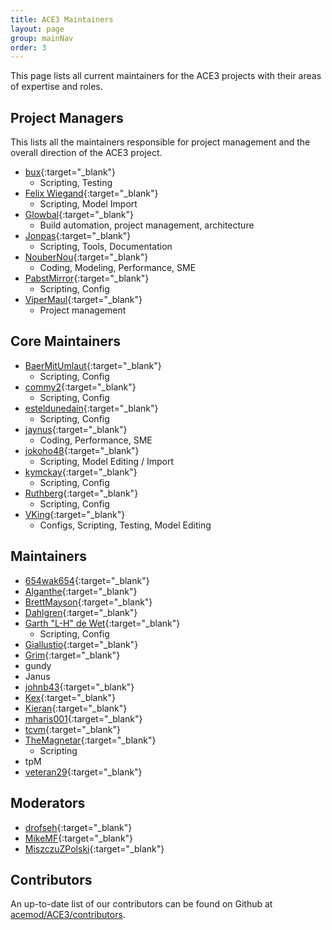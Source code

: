 ```yaml
---
title: ACE3 Maintainers
layout: page
group: mainNav
order: 3
---
```


This page lists all current maintainers for the ACE3 projects with their areas of expertise and roles.

## Project Managers

This lists all the maintainers responsible for project management and the overall direction of the ACE3 project.

- [bux](https://github.com/bux){:target="_blank"}
  - Scripting, Testing
- [Felix Wiegand](https://github.com/koffeinflummi){:target="_blank"}
  - Scripting, Model Import
- [Glowbal](https://github.com/thojkooi){:target="_blank"}
  - Build automation, project management, architecture
- [Jonpas](https://github.com/Jonpas){:target="_blank"}
  - Scripting, Tools, Documentation
- [NouberNou](https://github.com/Noubernou){:target="_blank"}
  - Coding, Modeling, Performance, SME
- [PabstMirror](https://github.com/PabstMirror){:target="_blank"}
  - Scripting, Config
- [ViperMaul](https://github.com/vipermaul){:target="_blank"}
  - Project management

## Core Maintainers

- [BaerMitUmlaut](https://github.com/BaerMitUmlaut){:target="_blank"}
  - Scripting, Config
- [commy2](https://github.com/commy2){:target="_blank"}
  - Scripting, Config
- [esteldunedain](https://github.com/esteldunedain){:target="_blank"}
  - Scripting, Config
- [jaynus](https://github.com/jaynus){:target="_blank"}
  - Coding, Performance, SME
- [jokoho48](https://github.com/jokoho48){:target="_blank"}
  - Scripting, Model Editing / Import
- [kymckay](https://github.com/kymckay){:target="_blank"}
  - Scripting, Config
- [Ruthberg](https://github.com/ulteq){:target="_blank"}
  - Scripting, Config
- [VKing](https://github.com/VKing6){:target="_blank"}
  - Configs, Scripting, Testing, Model Editing

## Maintainers

- [654wak654](https://github.com/654wak654){:target="_blank"}
- [Alganthe](https://github.com/alganthe){:target="_blank"}
- [BrettMayson](https://github.com/BrettMayson){:target="_blank"}
- [Dahlgren](https://github.com/Dahlgren){:target="_blank"}
- [Garth "L-H" de Wet](https://github.com/CorruptedHeart){:target="_blank"}
  - Scripting, Config
- [Giallustio](https://github.com/Giallustio){:target="_blank"}
- [Grim](https://github.com/LinkIsGrim){:target="_blank"}
- gundy
- Janus
- [johnb43](https://github.com/johnb432){:target="_blank"}
- [Kex](https://github.com/kexanone){:target="_blank"}
- [Kieran](https://github.com/kieran-s){:target="_blank"}
- [mharis001](https://github.com/mharis001){:target="_blank"}
- [tcvm](https://github.com/TheCandianVendingMachine){:target="_blank"}
- [TheMagnetar](https://github.com/TheMagnetar){:target="_blank"}
  - Scripting
- tpM
- [veteran29](https://github.com/veteran29){:target="_blank"}

## Moderators

- [drofseh](https://github.com/Drofseh){:target="_blank"}
- [MikeMF](https://github.com/Mike-MF){:target="_blank"}
- [MiszczuZPolski](https://github.com/MiszczuZPolski){:target="_blank"}

## Contributors

An up-to-date list of our contributors can be found on Github at [acemod/ACE3/contributors](https://github.com/acemod/ACE3/graphs/contributors).
